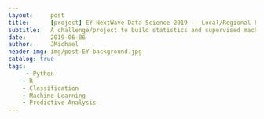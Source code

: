 ```yaml
---
layout:     post
title:      [project] EY NextWave Data Science 2019 -- Local/Regional Finalist among 2369 Participants
subtitle:   A challenge/project to build statistics and supervised machine learning models to predict the location classfication feature based on +67k observations for 9 categories of geo-location data. 
date:       2019-06-06
author:     JMichael
header-img: img/post-EY-background.jpg
catalog: true
tags:
     - Python
    - R
    - Classification
    - Machine Learning
    - Predictive Analysis
---
```


